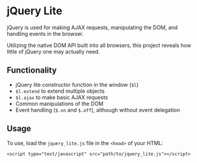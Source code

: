 # jQuery Lite

jQuery is used for making AJAX requests, manipulating the DOM, and handling events in the browser.

Utilizing the native DOM API built into all browsers, this project reveals how little of jQuery one may actually need.

## Functionality

- jQuery lite constructor function in the window (`$l`)
- `$l.extend` to extend multiple objects
- `$l.ajax` to make basic AJAX requests
- Common manipulations of the DOM
- Event handling (`$.on` and `$.off`), although without event delegation

## Usage

To use, load the `jquery_lite.js` file in the `<head>` of your HTML:

```<script type="text/javascript" src="path/to/jquery_lite.js"></script>```
